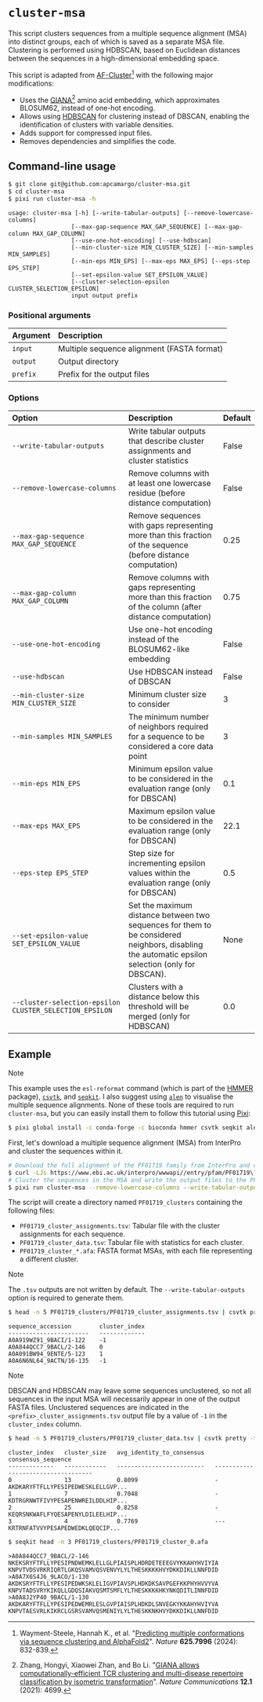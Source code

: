 # `cluster-msa`

This script clusters sequences from a multiple sequence alignment (MSA) into distinct groups, each of which is saved as a separate MSA file. Clustering is performed using HDBSCAN, based on Euclidean distances between the sequences in a high-dimensional embedding space.

This script is adapted from [AF-Cluster](https://github.com/HWaymentSteele/AF_Cluster)[^1] with the following major modifications:
- Uses the [GIANA](https://github.com/s175573/GIANA/blob/master/example_of_CDR3_encoding.ipynb)[^2] amino acid embedding, which approximates BLOSUM62, instead of one-hot encoding.
- Allows using [HDBSCAN](https://hdbscan.readthedocs.io/en/latest/how_hdbscan_works.html) for clustering instead of DBSCAN, enabling the identification of clusters with variable densities.
- Adds support for compressed input files.
- Removes dependencies and simplifies the code.

## Command-line usage

```sh
$ git clone git@github.com:apcamargo/cluster-msa.git
$ cd cluster-msa
$ pixi run cluster-msa -h
```

    usage: cluster-msa [-h] [--write-tabular-outputs] [--remove-lowercase-columns]
                      [--max-gap-sequence MAX_GAP_SEQUENCE] [--max-gap-column MAX_GAP_COLUMN]
                      [--use-one-hot-encoding] [--use-hdbscan]
                      [--min-cluster-size MIN_CLUSTER_SIZE] [--min-samples MIN_SAMPLES]
                      [--min-eps MIN_EPS] [--max-eps MAX_EPS] [--eps-step EPS_STEP]
                      [--set-epsilon-value SET_EPSILON_VALUE]
                      [--cluster-selection-epsilon CLUSTER_SELECTION_EPSILON]
                      input output prefix

### Positional arguments

| Argument | Description                                |
| :------- | :----------------------------------------- |
| `input`  | Multiple sequence alignment (FASTA format) |
| `output` | Output directory                           |
| `prefix` | Prefix for the output files                |

### Options

| Option                                                  | Description                                                                                                                                      | Default |
| :------------------------------------------------------ | :----------------------------------------------------------------------------------------------------------------------------------------------- | :------ |
| `--write-tabular-outputs`                               | Write tabular outputs that describe cluster assignments and cluster statistics                                                                   | False   |
| `--remove-lowercase-columns`                            | Remove columns with at least one lowercase residue (before distance computation)                                                                 | False   |
| `--max-gap-sequence MAX_GAP_SEQUENCE`                   | Remove sequences with gaps representing more than this fraction of the sequence (before distance computation)                                    | 0.25    |
| `--max-gap-column MAX_GAP_COLUMN`                       | Remove columns with gaps representing more than this fraction of the column (after distance computation)                                         | 0.75    |
| `--use-one-hot-encoding`                                | Use one-hot encoding instead of the BLOSUM62-like embedding                                                                                      | False   |
| `--use-hdbscan`                                         | Use HDBSCAN instead of DBSCAN                                                                                                                    | False   |
| `--min-cluster-size MIN_CLUSTER_SIZE`                   | Minimum cluster size to consider                                                                                                                 | 3       |
| `--min-samples MIN_SAMPLES`                             | The minimum number of neighbors required for a sequence to be considered a core data point                                                       | 3       |
| `--min-eps MIN_EPS`                                     | Minimum epsilon value to be considered in the evaluation range (only for DBSCAN)                                                                 | 0.1     |
| `--max-eps MAX_EPS`                                     | Maximum epsilon value to be considered in the evaluation range (only for DBSCAN)                                                                 | 22.1    |
| `--eps-step EPS_STEP`                                   | Step size for incrementing epsilon values within the evaluation range (only for DBSCAN)                                                          | 0.5     |
| `--set-epsilon-value SET_EPSILON_VALUE`                 | Set the maximum distance between two sequences for them to be considered neighbors, disabling the automatic epsilon selection (only for DBSCAN). | None    |
| `--cluster-selection-epsilon CLUSTER_SELECTION_EPSILON` | Clusters with a distance below this threshold will be merged (only for HDBSCAN)                                                                  | 0.0     |

## Example

> [!NOTE]
> This example uses the `esl-reformat` command (which is part of the [HMMER](http://hmmer.org/) package), [`csvtk`](https://github.com/shenwei356/csvtk), and [`seqkit`](https://github.com/shenwei356/seqkit). I also suggest using [`alen`](https://github.com/jakobnissen/alen) to visualise the multiple sequence alignments. None of these tools are required to run `cluster-msa`, but you can easily install them to follow this tutorial using [Pixi](https://pixi.sh/):
> ```sh
> $ pixi global install -c conda-forge -c bioconda hmmer csvtk seqkit alen
> ```

First, let's download a multiple sequence alignment (MSA) from InterPro and cluster the sequences within it.

```sh
# Download the full alignment of the PF01719 family from InterPro and convert it to the FASTA format
$ curl -LJs https://www.ebi.ac.uk/interpro/wwwapi//entry/pfam/PF01719\?annotation\=alignment:full | gzip -dc | esl-reformat --gapsym="-" afa - > PF01719.afa
# Cluster the sequences in the MSA and write the output files to the PF01719_clusters directory
$ pixi run cluster-msa --remove-lowercase-columns --write-tabular-outputs PF01719.afa PF01719_clusters PF01719
```

The script will create a directory named `PF01719_clusters` containing the following files:
- `PF01719_cluster_assignments.tsv`: Tabular file with the cluster assignments for each sequence.
- `PF01719_cluster_data.tsv`: Tabular file with statistics for each cluster.
- `PF01719_cluster_*.afa`: FASTA format MSAs, with each file representing a different cluster.

> [!NOTE]
> The `.tsv` outputs are not written by default. The `--write-tabular-outputs` option is required to generate them.

```sh
$ head -n 5 PF01719_clusters/PF01719_cluster_assignments.tsv | csvtk pretty -t
```

    sequence_accession        cluster_index
    -----------------------   -------------
    A0A919WZ91_9BACI/1-122    -1
    A0A844QCC7_9BACL/2-146    0
    A0A091BW94_9ENTE/5-123    1
    A0A6N6NL64_9ACTN/16-135   -1

> [!NOTE]
> DBSCAN and HDBSCAN may leave some sequences unclustered, so not all sequences in the input MSA will necessarily appear in one of the output FASTA files. Unclustered sequences are indicated in the `<prefix>_cluster_assignments.tsv` output file by a value of `-1` in the `cluster_index` column.

```sh
$ head -n 5 PF01719_clusters/PF01719_cluster_data.tsv | csvtk pretty -t --max-width 35 --clip
```

    cluster_index   cluster_size   avg_identity_to_consensus   consensus_sequence
    -------------   ------------   -------------------------   -----------------------------------
    0               13             0.8099                      -AKDKARYFTFLLYPESIPEDWESKLELLGVP...
    1               7              0.7048                      -KDTRGRNWTFIVYPESAPENWREILDDLHIP...
    2               25             0.8258                      -KEQRSNKWAFLFYQESAPENYLDILEELHIP...
    3               4              0.7769                      ---KRTRNFATVVYPESAPEDWEDKLQEQCIP...

```sh
$ seqkit head -n 3 PF01719_clusters/PF01719_cluster_0.afa
```

    >A0A844QCC7_9BACL/2-146
    NKEKSRYFTFLLYPESIPNDWEMKLELLGLPIAISPLHDRDETEEEGVYKKAHYHVIYIA
    KNPVTVDSVRKRIQRTLGKQSVAMVQSVENVYLYLTHESKKKKHVYDKKDIKLLNNFDID
    >A0A7X6S4J6_9LACO/1-130
    AKDKSRYFTFLLYPESIPEDWKSKLELIGVPIAVSPLHDKDKSAVPGEFKKPHYHVVYVA
    KNPVTADSVRYKIKQLLGDQSIAKVQSMTSMFLYLTHESKKKKHKYNKQDITLINNFDID
    >A0A8J2YP40_9BACL/1-130
    AKDKARYFTFLLYPESIPEDWEMRLESLGVPIAISPLHDKDLSNVEGKYKKAHYHVIYVA
    KNPVTAESVRLKIKRCLGSRSVAMVQSMENIYLYLTHESKKNKHVYDKKDIKLLNNFDID

[^1]: Wayment-Steele, Hannah K., et al. "[Predicting multiple conformations via sequence clustering and AlphaFold2](https://doi.org/10.1038/s41586-023-06832-9)". *Nature* **625.7996** (2024): 832-839.
[^2]: Zhang, Hongyi, Xiaowei Zhan, and Bo Li. "[GIANA allows computationally-efficient TCR clustering and multi-disease repertoire classification by isometric transformation](https://doi.org/10.1038/s41467-021-25006-7)". *Nature Communications* **12.1** (2021): 4699.
